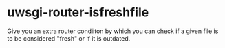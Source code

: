 # uwsgi-router-isfreshfile
Give you an extra router condiiton by which you can check if a given file is to be considered "fresh" or if it is outdated.
